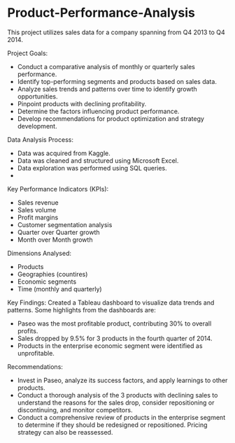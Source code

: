 # Product-Performance-Analysis
This project utilizes sales data for a company spanning from Q4 2013 to Q4 2014.

Project Goals: 
- Conduct a comparative analysis of monthly or quarterly sales performance.
- Identify top-performing segments and products based on sales data.
- Analyze sales trends and patterns over time to identify growth opportunities.
- Pinpoint products with declining profitability.
- Determine the factors influencing product performance.
- Develop recommendations for product optimization and strategy development.

Data Analysis Process:
- Data was acquired from Kaggle.
- Data was cleaned and structured using Microsoft Excel.
- Data exploration was performed using SQL queries.
- 
Key Performance Indicators (KPIs):
- Sales revenue
- Sales volume
- Profit margins
- Customer segmentation analysis
- Quarter over Quarter growth
- Month over Month growth

Dimensions Analysed:
- Products
- Geographies (countires)
- Economic segments
- Time (monthly and quarterly)

Key Findings:
Created a Tableau dashboard to visualize data trends and patterns. Some highlights from the dashboards are:
- Paseo was the most profitable product, contributing 30% to overall profits.
- Sales dropped by 9.5% for 3 products in the fourth quarter of 2014.
- Products in the enterprise economic segment were identified as unprofitable.

Recommendations:
- Invest in Paseo, analyze its success factors, and apply learnings to other products.
- Conduct a thorough analysis of the 3 products with declining sales to understand the reasons for the sales drop, consider repositioning or discontinuing, and monitor competitors.
- Conduct a comprehensive review of products in the enterprise segment to determine if they should be redesigned or repositioned. Pricing strategy can also be reassessed.
